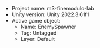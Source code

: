 <!-- UNITY CODE ASSIST INSTRUCTIONS START -->
- Project name: m3-finemodulo-lab
- Unity version: Unity 2022.3.61f1
- Active game object:
  - Name: EnemySpawner
  - Tag: Untagged
  - Layer: Default
<!-- UNITY CODE ASSIST INSTRUCTIONS END -->
